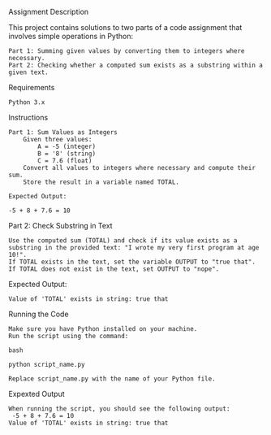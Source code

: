 Assignment Description

This project contains solutions to two parts of a code assignment that involves simple operations in Python:

    Part 1: Summing given values by converting them to integers where necessary.
    Part 2: Checking whether a computed sum exists as a substring within a given text.

Requirements

    Python 3.x

Instructions

    Part 1: Sum Values as Integers
        Given three values:
            A = -5 (integer)
            B = '8' (string)
            C = 7.6 (float)
        Convert all values to integers where necessary and compute their sum.
        Store the result in a variable named TOTAL.

    Expected Output:

    -5 + 8 + 7.6 = 10


Part 2: Check Substring in Text

    Use the computed sum (TOTAL) and check if its value exists as a substring in the provided text: "I wrote my very first program at age 10!".
    If TOTAL exists in the text, set the variable OUTPUT to "true that".
    If TOTAL does not exist in the text, set OUTPUT to "nope".

Expected Output:



    Value of 'TOTAL' exists in string: true that

Running the Code

    Make sure you have Python installed on your machine.
    Run the script using the command:

    bash

    python script_name.py

    Replace script_name.py with the name of your Python file.

Expexted  Output

    When running the script, you should see the following output:
     -5 + 8 + 7.6 = 10
    Value of 'TOTAL' exists in string: true that

